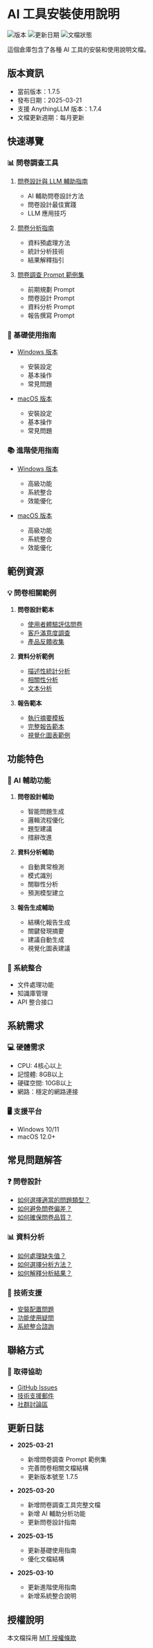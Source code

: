 # AI 工具安裝使用說明

![版本](https://img.shields.io/badge/版本-1.7.5-blue)
![更新日期](https://img.shields.io/badge/更新日期-2025--03--21-green)
![文檔狀態](https://img.shields.io/badge/文檔狀態-最新-success)

這個倉庫包含了各種 AI 工具的安裝和使用說明文檔。

## 版本資訊
- 當前版本：1.7.5
- 發布日期：2025-03-21
- 支援 AnythingLLM 版本：1.7.4
- 文檔更新週期：每月更新

## 快速導覽

### 📊 問卷調查工具
1. [問卷設計與 LLM 輔助指南](/docs/survey_guide_with_llm.md)
   - AI 輔助問卷設計方法
   - 問卷設計最佳實踐
   - LLM 應用技巧

2. [問卷分析指南](/docs/survey_analysis_guide.md)
   - 資料預處理方法
   - 統計分析技術
   - 結果解釋指引

3. [問卷調查 Prompt 範例集](/docs/survey_prompt_examples.md)
   - 前期規劃 Prompt
   - 問卷設計 Prompt
   - 資料分析 Prompt
   - 報告撰寫 Prompt

### 📘 基礎使用指南
- [Windows 版本](/docs/anythingllm/basic/windows/README.md)
  - 安裝設定
  - 基本操作
  - 常見問題

- [macOS 版本](/docs/anythingllm/basic/macos/README.md)
  - 安裝設定
  - 基本操作
  - 常見問題

### 📚 進階使用指南
- [Windows 版本](/docs/anythingllm/advanced/windows/README.md)
  - 高級功能
  - 系統整合
  - 效能優化

- [macOS 版本](/docs/anythingllm/advanced/macos/README.md)
  - 高級功能
  - 系統整合
  - 效能優化

## 範例資源

### 💡 問卷相關範例
1. **問卷設計範本**
   - [使用者體驗評估問卷](/examples/surveys/ux_evaluation.md)
   - [客戶滿意度調查](/examples/surveys/customer_satisfaction.md)
   - [產品反饋收集](/examples/surveys/product_feedback.md)

2. **資料分析範例**
   - [描述性統計分析](/examples/analysis/descriptive_stats.md)
   - [相關性分析](/examples/analysis/correlation.md)
   - [文本分析](/examples/analysis/text_analysis.md)

3. **報告範本**
   - [執行摘要模板](/examples/reports/executive_summary.md)
   - [完整報告範本](/examples/reports/full_report.md)
   - [視覺化圖表範例](/examples/reports/visualization.md)

## 功能特色

### 🤖 AI 輔助功能
1. **問卷設計輔助**
   - 智能問題生成
   - 邏輯流程優化
   - 題型建議
   - 措辭改進

2. **資料分析輔助**
   - 自動異常檢測
   - 模式識別
   - 關聯性分析
   - 預測模型建立

3. **報告生成輔助**
   - 結構化報告生成
   - 關鍵發現摘要
   - 建議自動生成
   - 視覺化圖表建議

### 🔧 系統整合
- 文件處理功能
- 知識庫管理
- API 整合接口

## 系統需求

### 💻 硬體需求
- CPU: 4核心以上
- 記憶體: 8GB以上
- 硬碟空間: 10GB以上
- 網路：穩定的網路連接

### 🖥️ 支援平台
- Windows 10/11
- macOS 12.0+

## 常見問題解答

### ❓ 問卷設計
- [如何選擇適當的問題類型？](/docs/faq/question_types.md)
- [如何避免問卷偏差？](/docs/faq/survey_bias.md)
- [如何確保問卷品質？](/docs/faq/quality_control.md)

### 📊 資料分析
- [如何處理缺失值？](/docs/faq/missing_data.md)
- [如何選擇分析方法？](/docs/faq/analysis_methods.md)
- [如何解釋分析結果？](/docs/faq/result_interpretation.md)

### 🔧 技術支援
- [安裝配置問題](/docs/faq/installation.md)
- [功能使用疑問](/docs/faq/usage.md)
- [系統整合諮詢](/docs/faq/integration.md)

## 聯絡方式

### 📮 取得協助
- [GitHub Issues](https://github.com/your-repo/issues)
- [技術支援郵件](mailto:support@example.com)
- [社群討論區](https://community.example.com)

## 更新日誌
- **2025-03-21**
  - 新增問卷調查 Prompt 範例集
  - 完善問卷相關文檔結構
  - 更新版本號至 1.7.5

- **2025-03-20**
  - 新增問卷調查工具完整文檔
  - 新增 AI 輔助分析功能
  - 更新問卷設計指南

- **2025-03-15**
  - 更新基礎使用指南
  - 優化文檔結構

- **2025-03-10**
  - 更新進階使用指南
  - 新增系統整合說明

## 授權說明
本文檔採用 [MIT 授權條款](LICENSE) 